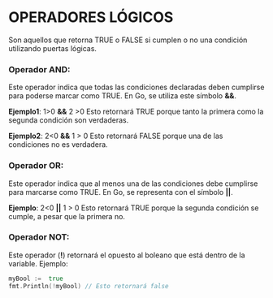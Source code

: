 # OPERADORES LÓGICOS

Son aquellos que retorna TRUE o FALSE si cumplen o no una condición utilizando puertas lógicas.

### Operador AND:
Este operador indica que todas las condiciones declaradas deben cumplirse para poderse marcar como TRUE. En Go, se utiliza este símbolo **&&**.

**Ejemplo1**: 1>0 **&&** 2 >0 Esto retornará TRUE porque tanto la primera como la segunda condición son verdaderas.

**Ejemplo2**: 2<0 **&&** 1 > 0 Esto retornará FALSE porque una de las condiciones no es verdadera.

### Operador OR:
Este operador indica que al menos una de las condiciones debe cumplirse para marcarse como TRUE. En Go, se representa con el símbolo **||**.

**Ejemplo**: 2<0 **||** 1 > 0 Esto retornará TRUE porque la segunda condición se cumple, a pesar que la primera no.

### Operador NOT:
Este operador (**!**) retornará el opuesto al boleano que está dentro de la variable. Ejemplo:

```go
myBool :=  true
fmt.Println(!myBool) // Esto retornará false
```
